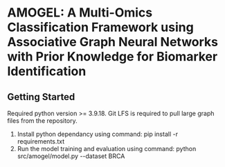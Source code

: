 # AMOGEL: A Multi-Omics Classification Framework using Associative Graph Neural Networks with Prior Knowledge for Biomarker Identification

## Getting Started
Required python version >= 3.9.18. Git LFS is required to pull large graph files from the repository. 

1. Install python dependancy using command: pip install -r requirements.txt
2. Run the model training and evaluation using command: python src/amogel/model.py --dataset BRCA
